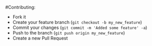 #Contributing:
- Fork it
- Create your feature branch (`git checkout -b my_new_feature`)
- Commit your changes (`git commit -m 'Added some feature' -a`)
- Push to the branch (`git push origin my_new_feature`)
- Create a new Pull Request
